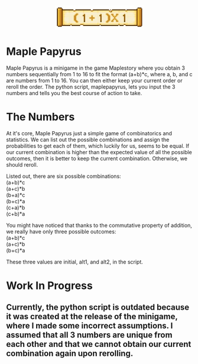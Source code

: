 
<p align = "center">
  <img src = "images/cleaned1plus1times1.jpg">
</p>

# Maple Papyrus
Maple Papyrus is a minigame in the game Maplestory where you obtain 3 numbers sequentially from 1 to 16 to fit the format (a+b)\*c, where a, b, and c are numbers from 1 to 16. You can then either keep your current order or reroll the order.
The python script, maplepapyrus, lets you input the 3 numbers and tells you the best course of action to take.


# The Numbers
At it's core, Maple Papyrus just a simple game of combinatorics and statistics. We can list out the possible combinations and assign the probabilities to get each of them, which luckily for us, seems to be equal. If our current combination is higher than the expected value of all the possible outcomes, then it is better to keep the current combination. Otherwise, we should reroll.

Listed out, there are six possible combinations:
<br>
(a+b)\*c
<br>
(a+c)\*b
<br>
(b+a)\*c
<br>
(b+c)\*a
<br>
(c+a)\*b
<br>
(c+b)\*a

You might have noticed that thanks to the commutative property of addition, we really have only three possible outcomes:
<br>
(a+b)\*c
<br>
(a+c)\*b
<br>
(b+c)\*a

These three values are initial, alt1, and alt2, in the script.


# **Work In Progress**
## Currently, the python script is outdated because it was created at the release of the minigame, where I made some incorrect assumptions. I assumed that all 3 numbers are unique from each other and that we cannot obtain our current combination again upon rerolling.
